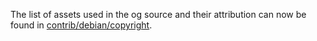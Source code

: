 The list of assets used in the og source and their attribution can now be found in [contrib/debian/copyright](../contrib/debian/copyright).
